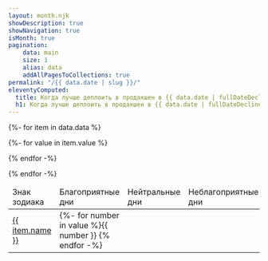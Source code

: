 ```yaml
---
layout: month.njk
showDescription: true
showNavigation: true
isMonth: true
pagination:
    data: main
    size: 1
    alias: data
    addAllPagesToCollections: true
permalink: "/{{ data.date | slug }}/"
eleventyComputed:
  title: Когда лучше деплоить в продакшен в {{ data.date | fullDateDecline }}
  h1: Когда лучше деплоить в продакшен в {{ data.date | fullDateDecline }}
---
```

<div class="horizontal-scroll">
<table>
<thead>
<tr>
<td>Знак зодиака</td>
<td>Благоприятные дни</td>
<td>Нейтральные дни</td>
<td>Неблагоприятные дни</td>
</tr>
</thead>
<tbody>

{%- for item in data.data %}

<tr class="row">

<td><a href="/pdf/{{ item.slug }}-{{ data.date }}/">{{ item.name }}</a></td>

{%- for value in item.value %}
<td class="calc">{%- for number in value %}{{ number }} {% endfor -%}</td>

{% endfor -%}

</tr>
{% endfor -%}

</tbody>
</table>
</div>
